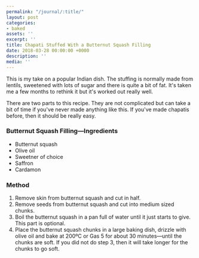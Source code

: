 ```yaml
---
permalink: "/journal/:title/"
layout: post
categories:
- baked
assets: ''
excerpt: ''
title: Chapati Stuffed With a Butternut Squash Filling
date: 2018-03-28 00:00:00 +0000
description: ''
media: ''
---
```

This is my take on a popular Indian dish. The stuffing is normally made from lentils, sweetened with lots of sugar and there is quite a bit of fat. It's taken me a few months to rethink it but it's worked out really well.

There are two parts to this recipe. They are not complicated but can take a bit of time if you've never made anything like this. If you've made chapatis before, then it should be really easy.

### Butternut Squash Filling—Ingredients

* Butternut squash
* Olive oil
* Sweetner of choice
* Saffron
* Cardamon

### Method

1. Remove skin from butternut squash and cut in half.
2. Remove seeds from butternut squash and cut into medium sized chunks.
3. Boil the butternut squash in a pan full of water until it just starts to give. This part is optional.
4. Place the butternut squash chunks in a large baking dish, drizzle with olive oil and bake at 200ºC or Gas 5 for about 30 minutes—until the chunks are soft. If you did not do step 3, then it will take longer for the chunks to go soft.